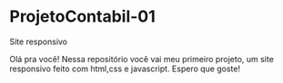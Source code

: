 # ProjetoContabil-01
Site responsivo

Olá pra você! Nessa repositório você vai meu primeiro projeto, um site responsivo feito com html,css e javascript. Espero que goste!
